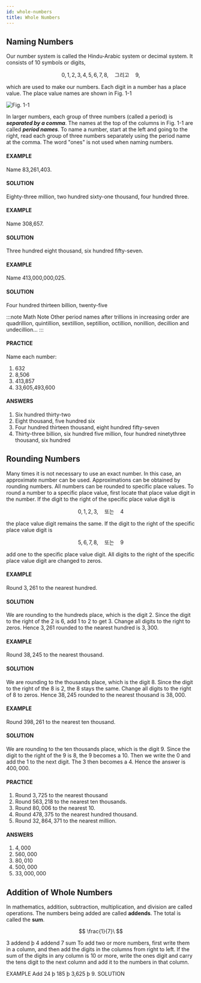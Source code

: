 ```yaml
---
id: whole-numbers
title: Whole Numbers
---
```


## Naming Numbers
Our number system is called the Hindu-Arabic system or decimal system. It consists of 10 symbols or digits,

$$
0, 1, 2, 3, 4, 5, 6, 7, 8, \quad \textrm{그리고} \quad 9,
$$

which are used to make our numbers. Each digit in a number has a place value. The place
value names are shown in Fig. 1-1

![Fig. 1-1](https://i.imgur.com/3Wdges0.png)

In larger numbers, each group of three numbers (called a period) is ***separated by a comma***. The names at the top of the columns in Fig. 1-1 are called ***period names***.
To name a number, start at the left and going to the right, read each group of three numbers separately using the period name at the comma. The word "ones" is not used when naming numbers.

#### EXAMPLE
Name 83,261,403.

#### SOLUTION
Eighty-three million, two hundred sixty-one thousand, four hundred three.

#### EXAMPLE
Name 308,657.

#### SOLUTION
Three hundred eight thousand, six hundred fifty-seven.

#### EXAMPLE
Name 413,000,000,025.

#### SOLUTION
Four hundred thirteen billion, twenty-five

:::note Math Note
Other period names after trillions in increasing order
are quadrillion, quintillion, sextillion, septillion, octillion, nonillion, decillion and undecillion...
:::

#### PRACTICE
Name each number:
1. 632
2. 8,506
3. 413,857
4. 33,605,493,600

#### ANSWERS
1. Six hundred thirty-two
2. Eight thousand, five hundred six
3. Four hundred thirteen thousand, eight hundred fifty-seven
4. Thirty-three billion, six hundred five million, four hundred ninetythree thousand, six hundred

## Rounding Numbers
Many times it is not necessary to use an exact number. In this case, an approximate number can be used. Approximations can be obtained by rounding numbers. All numbers can be rounded to specific place values. To round a number to a specific place value, first locate that place value digit in the number. If the digit to the right of the specific place value digit is 

$$
0, 1, 2, 3, \quad \textrm{또는} \quad 4
$$

the place value digit remains the same. If the digit to the right of the
specific place value digit is 

$$
5, 6, 7, 8, \quad \textrm{또는} \quad 9
$$

add one to the specific place value digit. All digits to the right of the specific place value digit are changed to zeros.

#### EXAMPLE
Round $3,261$ to the nearest hundred.

#### SOLUTION
We are rounding to the hundreds place, which is the digit $2$. Since the digit to the right of the $2$ is $6$, add $1$ to $2$ to get $3$. Change all digits to the right to zeros. Hence $3,261$ rounded to the nearest hundred is $3,300$.

#### EXAMPLE
Round $38,245$ to the nearest thousand.

#### SOLUTION
We are rounding to the thousands place, which is the digit $8$. Since the digit to the right of the $8$ is $2$, the $8$ stays the same. Change all digits to the right of $8$ to zeros. Hence $38,245$ rounded to the nearest thousand is $38,000$.

#### EXAMPLE
Round $398,261$ to the nearest ten thousand.

#### SOLUTION
We are rounding to the ten thousands place, which is the digit $9$. Since the digit to the right of the $9$ is $8$, the $9$ becomes a $10$. Then we write the $0$ and add the $1$ to the next digit. The $3$ then becomes a $4$. Hence the answer is $400,000$.

#### PRACTICE
1. Round $3,725$ to the nearest thousand
2. Round $563,218$ to the nearest ten thousands.
3. Round $80,006$ to the nearest $10$.
4. Round $478,375$ to the nearest hundred thousand.
5. Round $32,864,371$ to the nearest million.

#### ANSWERS
1. $4,000$
2. $560,000$
3. $80,010$
4. $500,000$
5. $33,000,000$

## Addition of Whole Numbers
In mathematics, addition, subtraction, multiplication, and division are called operations. The numbers being added are called **addends**. The total is called the **sum**.

$$
\frac{1}{7}\
$$

3 addend
þ 4 addend
7 sum
To add two or more numbers, first write them in a column, and then add the
digits in the columns from right to left. If the sum of the digits in any column is
10 or more, write the ones digit and carry the tens digit to the next column and
add it to the numbers in that column.

EXAMPLE
Add 24 þ 185 þ 3,625 þ 9.
SOLUTION